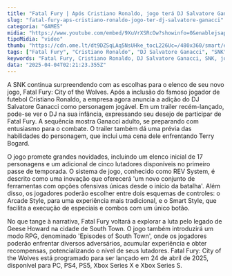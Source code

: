 ```yaml
---
title: "Fatal Fury | Após Cristiano Ronaldo, jogo terá DJ Salvatore Ganacci"
slug: "fatal-fury-aps-cristiano-ronaldo-jogo-ter-dj-salvatore-ganacci"
categoria: "GAMES"
midia: "https://www.youtube.com/embed/9XuVrXSRcOw?showinfo=0&enablejsapi=1"
tipoMidia: "video"
thumb: "https://cdn.ome.lt/dt9DZSqLAq5NsUHke_tocL226Uc=/480x360/smart/extras/conteudos/FATAL_FURY__CotW__Salvatore_GanacciAnnouncement_Trailer_1-12_screenshot.png"
tags: ["Fatal Fury", "Cristiano Ronaldo", "DJ Salvatore Ganacci", "SNK", "jogo de luta", "REV System", "Episodes of South Town", "lançamento 2025"]
keywords: "Fatal Fury, Cristiano Ronaldo, DJ Salvatore Ganacci, SNK, jogo de luta, REV System, Episodes of South Town, lançamento 2025"
data: "2025-04-04T02:21:23.355Z"
---
```


A SNK continua surpreendendo com as escolhas para o elenco de seu novo jogo, Fatal Fury: City of the Wolves. Após a inclusão do famoso jogador de futebol Cristiano Ronaldo, a empresa agora anuncia a adição do DJ Salvatore Ganacci como personagem jogável. Em um trailer recém-lançado, pode-se ver o DJ na sua infância, expressando seu desejo de participar de Fatal Fury. A sequência mostra Ganacci adulto, se preparando com entusiasmo para o combate. O trailer também dá uma prévia das habilidades do personagem, que inclui uma cena dele enfrentando Terry Bogard.

O jogo promete grandes novidades, incluindo um elenco inicial de 17 personagens e um adicional de cinco lutadores disponíveis no primeiro passe de temporada. O sistema de jogo, conhecido como REV System, é descrito como uma inovação que oferecerá 'um novo conjunto de ferramentas com opções ofensivas únicas desde o início da batalha'. Além disso, os jogadores poderão escolher entre dois esquemas de controles: o Arcade Style, para uma experiência mais tradicional, e o Smart Style, que facilita a execução de especiais e combos com um único botão.

No que tange à narrativa, Fatal Fury voltará a explorar a luta pelo legado de Geese Howard na cidade de South Town. O jogo também introduzirá um modo RPG, denominado 'Episodes of South Town', onde os jogadores poderão enfrentar diversos adversários, acumular experiência e obter recompensas, potencializando o nível de seus lutadores. Fatal Fury: City of the Wolves está programado para ser lançado em 24 de abril de 2025, disponível para PC, PS4, PS5, Xbox Series X e Xbox Series S.